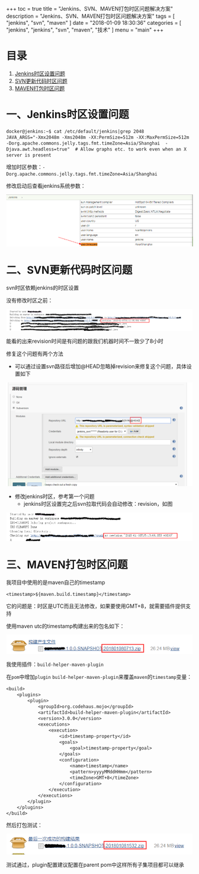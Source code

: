 +++
toc = true
title = "Jenkins、SVN、MAVEN打包时区问题解决方案"
description = "Jenkins、SVN、MAVEN打包时区问题解决方案"
tags = [
	"jenkins",
	"svn",
	"maven"
]
date = "2018-01-09 18:30:36"
categories = [
    "jenkins",
	"jenkins",
	"svn",
	"maven",
    "技术"
]
menu = "main"
+++

# 目录

1. [Jenkins时区设置问题](#jenkins)
2. [SVN更新代码时区问题](#svn)
3. [MAVEN打包时区问题](#maven)

# <a name="jenkins">一、Jenkins时区设置问题</a>

```
docker@jenkins:~$ cat /etc/default/jenkins|grep 2048
JAVA_ARGS="-Xmx2048m -Xms2048m -XX:PermSize=512m -XX:MaxPermSize=512m  -Dorg.apache.commons.jelly.tags.fmt.timeZone=Asia/Shanghai  -Djava.awt.headless=true"  # Allow graphs etc. to work even when an X server is present

```

增加时区参数：`-Dorg.apache.commons.jelly.tags.fmt.timeZone=Asia/Shanghai`

修改启动后查看jenkins系统参数：

![](/img/jenkins-svn-maven-timezone/1.png)

# <a name="svn">二、SVN更新代码时区问题</a>

svn时区依赖jenkins的时区设置

没有修改时区之前：

![](/img/jenkins-svn-maven-timezone/2.png)

能看的出来revision时间是有问题的跟我们机器时间不一致少了8小时

修复这个问题有两个方法

* 可以通过设置svn路径后增加@HEAD忽略掉revision来修复这个问题，具体设置如下

![](/img/jenkins-svn-maven-timezone/3.png)

* 修改jenkins时区，参考第一个问题
	* jenkins时区设置完之后svn拉取代码会自动修改：revision，如图

![](/img/jenkins-svn-maven-timezone/4.png)

# <a name="maven">三、MAVEN打包时区问题</a>

我项目中使用的是maven自己的timestamp

```
<timestamp>${maven.build.timestamp}</timestamp>
```

它的问题是：时区是UTC而且无法修改，如果要使用GMT+8，就需要插件提供支持

使用maven utc的timestamp构建出来的包名如下：

![](/img/jenkins-svn-maven-timezone/5.png)

我使用插件：`build-helper-maven-plugin`

在`pom`中增加`plugin` `build-helper-maven-plugin`来覆盖`maven`的`timestamp`变量：

```
<build>
    <plugins>
        <plugin>
            <groupId>org.codehaus.mojo</groupId>
            <artifactId>build-helper-maven-plugin</artifactId>
            <version>3.0.0</version>
            <executions>
                <execution>
                    <id>timestamp-property</id>
                    <goals>
                        <goal>timestamp-property</goal>
                    </goals>
                    <configuration>
                        <name>timestamp</name>
                        <pattern>yyyyMMddHHmm</pattern>
                        <timeZone>GMT+8</timeZone>
                    </configuration>
                </execution>
            </executions>
        </plugin>
    </plugins>
</build>
```

然后打包测试：

![](/img/jenkins-svn-maven-timezone/6.png)

测试通过，plugin配置建议配置在parent pom中这样所有子集项目都可以继承





